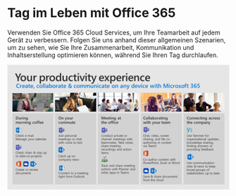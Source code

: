 # <a name="day-in-the-life-with-office-365"></a>Tag im Leben mit Office 365

Verwenden Sie Office 365 Cloud Services, um Ihre Teamarbeit auf jedem Gerät zu verbessern.  Folgen Sie uns anhand dieser allgemeinen Szenarien, um zu sehen, wie Sie Ihre Zusammenarbeit, Kommunikation und Inhaltserstellung optimieren können, während Sie Ihren Tag durchlaufen.  

![Tag im Leben visuell](media/m365day.png)

